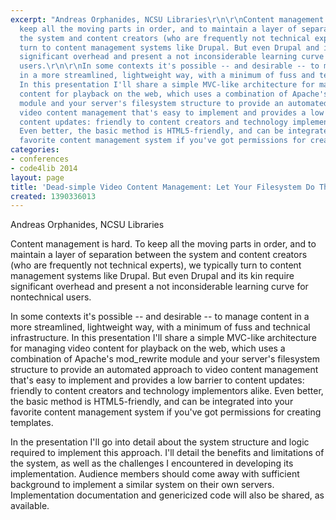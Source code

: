 ```yaml
---
excerpt: "Andreas Orphanides, NCSU Libraries\r\n\r\nContent management is hard. To
  keep all the moving parts in order, and to maintain a layer of separation between
  the system and content creators (who are frequently not technical experts), we typically
  turn to content management systems like Drupal. But even Drupal and its kin require
  significant overhead and present a not inconsiderable learning curve for nontechnical
  users.\r\n\r\nIn some contexts it's possible -- and desirable -- to manage content
  in a more streamlined, lightweight way, with a minimum of fuss and technical infrastructure.
  In this presentation I'll share a simple MVC-like architecture for managing video
  content for playback on the web, which uses a combination of Apache's mod_rewrite
  module and your server's filesystem structure to provide an automated approach to
  video content management that's easy to implement and provides a low barrier to
  content updates: friendly to content creators and technology implementors alike.
  Even better, the basic method is HTML5-friendly, and can be integrated into your
  favorite content management system if you've got permissions for creating templates.\r\n\r"
categories:
- conferences
- code4lib 2014
layout: page
title: 'Dead-simple Video Content Management: Let Your Filesystem Do The Work'
created: 1390336013
---
```

Andreas Orphanides, NCSU Libraries

Content management is hard. To keep all the moving parts in order, and to maintain a layer of separation between the system and content creators (who are frequently not technical experts), we typically turn to content management systems like Drupal. But even Drupal and its kin require significant overhead and present a not inconsiderable learning curve for nontechnical users.

In some contexts it's possible -- and desirable -- to manage content in a more streamlined, lightweight way, with a minimum of fuss and technical infrastructure. In this presentation I'll share a simple MVC-like architecture for managing video content for playback on the web, which uses a combination of Apache's mod_rewrite module and your server's filesystem structure to provide an automated approach to video content management that's easy to implement and provides a low barrier to content updates: friendly to content creators and technology implementors alike. Even better, the basic method is HTML5-friendly, and can be integrated into your favorite content management system if you've got permissions for creating templates.

In the presentation I'll go into detail about the system structure and logic required to implement this approach. I'll detail the benefits and limitations of the system, as well as the challenges I encountered in developing its implementation. Audience members should come away with sufficient background to implement a similar system on their own servers. Implementation documentation and genericized code will also be shared, as available.

